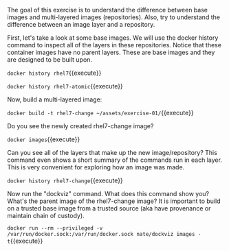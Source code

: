 The goal of this exercise is to understand the difference between base images and multi-layered images (repositories). Also, try to understand the difference between an image layer and a repository.

First, let's take a look at some base images. We will use the docker history command to inspect all of the layers in these repositories. Notice that these container images have no parent layers. These are base images and they are designed to be built upon.

``docker history rhel7``{{execute}}

``docker history rhel7-atomic``{{execute}}

Now, build a multi-layered image:

``docker build -t rhel7-change ~/assets/exercise-01/``{{execute}}

Do you see the newly created rhel7-change image?

``docker images``{{execute}}

Can you see all of the layers that make up the new image/repository? This command even shows a short summary of the commands run in each layer. This is very convenient for exploring how an image was made.

``docker history rhel7-change``{{execute}}

Now run the "dockviz" command. What does this command show you? What's the parent image of the rhel7-change image? It is important to build on a trusted base image from a trusted source (aka have provenance or maintain chain of custody).

``docker run --rm --privileged -v /var/run/docker.sock:/var/run/docker.sock nate/dockviz images -t``{{execute}}
